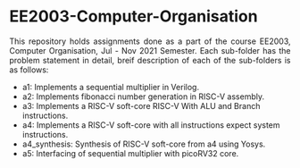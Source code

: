 # EE2003-Computer-Organisation

<p align="justify"> This repository holds assignments done as a part of the course EE2003, Computer Organisation, Jul - Nov 2021 Semester. Each sub-folder has the problem statement in detail, breif description of each of the sub-folders is as follows:</p>

- a1: Implements a sequential multiplier in Verilog. 
- a2: Implements fibonacci number generation in RISC-V assembly. 
- a3: Implements a RISC-V soft-core RISC-V With ALU and Branch instructions. 
- a4: Implements a RISC-V soft-core with all instructions expect system instructions. 
- a4_synthesis: Synthesis of RISC-V soft-core from a4 using Yosys.
- a5: Interfacing of sequential multiplier with picoRV32 core.
